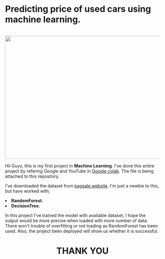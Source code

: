 <head><h1>Predicting price of used cars using machine learning.</h1></head>
<br>
<img src="https://etimg.etb2bimg.com/photo/76468622.cms" width="800" height="400">
<br>
  <p>
  Hii Guys, this is my first project in <b>Machine Learning</b>. I've done this entire project by refering Google and YouTube in <a href="https://colab.research.google.com/notebooks/intro.ipynb?utm_source=scs-index">Google colab</a>. The file is being attached to this repository.
  </p>
  
  <p>
  I've downloaded the dataset from <a href="https://www.kaggle.com/avikasliwal/used-cars-price-prediction">kaggale website</a>. I'm just a newbie to this, but have worked with;<b><li>RandomForest.</li><XGBoost.</li><li>DecisionTree.</li></b>
  </p>
  
  <p>
  In this project I've trained the model with available dataset, I hope the output would be more precise when loaded with more number of data. There won't trouble of overfitting or not loading as RandomForest has been used. Also, the project been deployed will show us whether it is successful.
  <p>
    
<h1 align="center">THANK YOU</h1>


